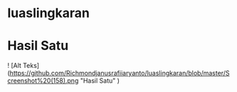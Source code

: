 # luaslingkaran
# Hasil Satu
! [Alt Teks] (https://github.com/Richmondjanusrafiiaryanto/luaslingkaran/blob/master/Screenshot%20(158).png "Hasil Satu" )
